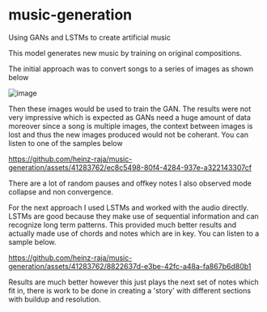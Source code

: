 # music-generation
Using GANs and LSTMs to create artificial music

This model generates new music by training on original compositions.

The initial approach was to convert songs to a series of images as shown below

![image](https://github.com/heinz-raja/music-generation/assets/41283762/15d70391-03b1-4c73-a8c0-21e561ff1ab0)

Then these images would be used to train the GAN. The results were not very impressive which is expected as GANs need a huge amount of data moreover since a song is multiple images, the context between images is lost and thus the new images produced would not be coherant. You can listen to one of the samples below 


https://github.com/heinz-raja/music-generation/assets/41283762/ec8c5498-80f4-4284-937e-a322143307cf

There are a lot of random pauses and offkey notes I also observed mode collapse and non convergence. 

For the next approach I used LSTMs and worked with the audio directly. LSTMs are good because they make use of sequential information and can recognize long term patterns. This provided much better results and actually made use of chords and notes which are in key. You can listen to a sample below. 


https://github.com/heinz-raja/music-generation/assets/41283762/8822637d-e3be-42fc-a48a-fa867b6d80b1

Results are much better however this just plays the next set of notes which fit in, there is work to be done in creating a 'story' with different sections with buildup and resolution.

